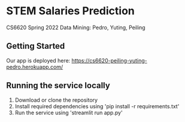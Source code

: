 # STEM Salaries Prediction
CS6620 Spring 2022 Data Mining: Pedro, Yuting, Peiling

## Getting Started
Our app is deployed here: 
https://cs6620-peiling-yuting-pedro.herokuapp.com/

## Running the service locally
1. Download or clone the repository
2. Install required dependencies using 'pip install -r requirements.txt'
3. Run the service using 'streamlit run app.py'

